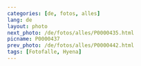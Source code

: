 ```yaml
---
categories: [de, fotos, alles]
lang: de
layout: photo
next_photo: /de/fotos/alles/P0000435.html
picname: P0000437
prev_photo: /de/fotos/alles/P0000442.html
tags: [Fotofalle, Hyena]
---
```

